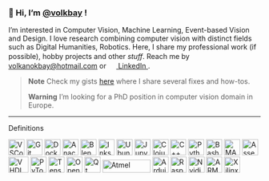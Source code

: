 ### 👋 Hi, I’m [@volkbay](https://github.com/volkbay) !
I’m interested in Computer Vision, Machine Learning, Event-based Vision and Design. I love research combining computer vision with distinct fields such as Digital Humanities, Robotics. Here, I share my professional work (if possible), hobby projects and other _stuff_. Reach me by [<img height="16" width="16" src="https://cdn.simpleicons.org/microsoftoutlook/##0078D4" /> volkanokbay@hotmail.com](mailto:volkanokbay@hotmail.com) or [<img height="16" width="16" src="https://cdn.simpleicons.org/linkedin/#0A66C2" /> LinkedIn ](https://www.linkedin.com/in/volkan-okbay/).
>**Note** Check my gists [here](https://gist.github.com/volkbay) where I share several fixes and how-tos.
>
>**Warning** I’m looking for a PhD position in computer vision domain in Europe.
---
<img align='middle' title="Definitions" height="17" width="300" src="https://user-images.githubusercontent.com/97564250/232615286-d562c686-2dd8-4239-b7ea-7c7ede268a44.png" />
<p>
  <img title="VSCode" height="32" width="32" src="https://cdn.simpleicons.org/visualstudiocode/maroon" />
  <img title="Git" height="32" width="32" src="https://cdn.simpleicons.org/git/maroon" />
  <img title="Docker" height="32" width="32" src="https://cdn.simpleicons.org/docker/maroon" />
  <img title="Anaconda" height="32" width="32" src="https://cdn.simpleicons.org/anaconda/maroon" />
  <img title="Blender" height="32" width="32" src="https://cdn.simpleicons.org/blender/maroon" />
  <img title="Inkscape" height="32" width="32" src="https://cdn.simpleicons.org/inkscape/maroon" />
  <img title="Ubuntu" height="32" width="32" src="https://cdn.simpleicons.org/ubuntu/maroon" />
  <img title="Jupyter" height="32" width="32" src="https://cdn.simpleicons.org/jupyter/maroon" />
  <img title="Clojure" height="32" width="32" src="https://cdn.simpleicons.org/clojure/olive" />
  <img title="C++" height="32" width="32" src="https://cdn.simpleicons.org/cplusplus/olive" />  
  <img title="Python3" height="32" width="32" src="https://cdn.simpleicons.org/python/olive" />
  <img title="Bash" height="32" width="32" src="https://cdn.simpleicons.org/gnubash/olive" />
  <img title="MATLAB" height="32" width="32" src="https://user-images.githubusercontent.com/97564250/232603423-38939a19-c763-47e1-aca2-f36d733d0ba8.png" />
  <img title="Assembly" height="32" width="32" src="https://user-images.githubusercontent.com/97564250/233400265-16fd1b73-4a19-4a5f-bb5b-2bedb6302415.png" />
  <img title="VHDL" height="32" width="40" src="https://user-images.githubusercontent.com/97564250/232612061-b902de71-a9b1-4a37-b728-e1219cb25809.png" />
  <img title="PyTorch" height="32" width="32" src="https://cdn.simpleicons.org/pytorch/teal" />
  <img title="Tensorflow" height="32" width="32" src="https://cdn.simpleicons.org/tensorflow/teal" />
  <img title="OpenCV" height="32" width="32" src="https://cdn.simpleicons.org/opencv/teal" />
  <img title="Qt" height="32" width="32" src="https://cdn.simpleicons.org/qt/teal" />
  <img align='bottom' title="Atmel" height="26" width="96" src="https://user-images.githubusercontent.com/97564250/232550806-723a735b-5c04-4e56-a76d-830004b61802.png" />
  <img title="Arduino" height="32" width="32" src="https://cdn.simpleicons.org/arduino/black" />
  <img title="Rasperry Pi" height="32" width="32" src="https://cdn.simpleicons.org/raspberrypi/black" />
  <img title="Nvidia Jetson" height="32" width="32" src="https://cdn.simpleicons.org/nvidia/black" />
  <img title="ARM" height="32" width="32" src="https://cdn.simpleicons.org/arm/black" />
  <img title="Xilinx FPGA" height="32" width="32" src="https://cdn.simpleicons.org/xilinx/black" />
</p>
